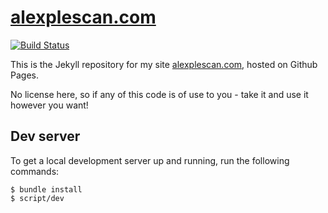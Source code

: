 # [alexplescan.com](https://alexplescan.com)
[![Build Status](https://travis-ci.org/alexpls/alexpls.github.io.svg?branch=master)](https://travis-ci.org/alexpls/alexpls.github.io)

This is the Jekyll repository for my site [alexplescan.com](https://alexplescan.com), hosted on Github Pages.

No license here, so if any of this code is of use to you - take it and use it however you want!

## Dev server

To get a local development server up and running, run the following commands:

```
$ bundle install
$ script/dev
```
